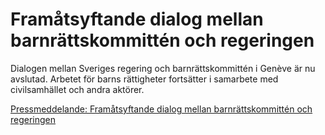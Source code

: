 # Framåtsyftande dialog mellan barnrättskommittén och regeringen

Dialogen mellan Sveriges regering och barnrättskommittén i Genève är nu avslutad. Arbetet för barns rättigheter fortsätter i samarbete med civilsamhället och andra aktörer.

[Pressmeddelande: Framåtsyftande dialog mellan barnrättskommittén och regeringen](http://www.regeringen.se/sb/d/19774/a/252714)

